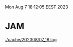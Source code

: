 Mon Aug  7 18:12:05 EEST 2023
# JAM
<a href='./cache/202308/07_18.log'>./cache/202308/07_18.log</a>
